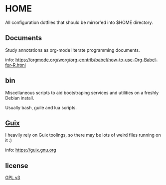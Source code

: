 # HOME
  All configuration dotfiles that should be mirror'ed into $HOME directory.
   
## Documents
  Study annotations as org-mode literate programming documents.

  info: https://orgmode.org/worg/org-contrib/babel/how-to-use-Org-Babel-for-R.html

## bin 
  Miscellaneous scripts to aid bootstraping services and utilities on a freshly
  Debian install. 

  Usually bash, guile and lua scripts.

## [Guix](https://guix.gnu.org)
  I heavily rely on Guix toolings, so there may be lots of weird files running on it :)

  info: https://guix.gnu.org
    
## license
  [GPL v3](https://www.gnu.org/licenses/gpl-3.0.en.html)

